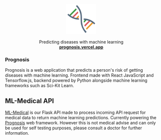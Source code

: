 <p align="center">
  <a href="prognosis.vercel.app">
    <img src="./public/export.png" width="100">
  </a>

  <p align="center">
    Predicting diseases with machine learning
    <br>
    <a href="prognosis.vercel.app"><strong>prognosis.vercel.app</strong></a>
  </p>
</p>





### **Prognosis**
Prognosis is a web application that predicts a person's risk of getting diseases with machine learning. Frontend made with React JavaScript and Tensorflow.js, backend powered by Python alongside machine learning frameworks such as Sci-Kit Learn.

## **ML-Medical API**
[ML-Medical](https://github.com/yapkhaichuen/ml-medical) is our Flask API made to process incoming API request for medical data to return machine learning predictions. Currently powering the [Prognosis](https://prognosis.vercel.app/) web framework. However this is not medical advise and can only be used for self testing purposes, please consult a doctor for further information.


